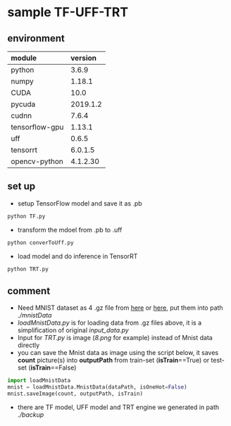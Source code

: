 # sample TF-UFF-TRT

## environment

| module         | version  |
| :------------- | :------- |
| python         | 3.6.9    |
| numpy          | 1.18.1   |
| CUDA           | 10.0     |
| pycuda         | 2019.1.2 |
| cudnn          | 7.6.4    |
| tensorflow-gpu | 1.13.1   |
| uff            | 0.6.5    |
| tensorrt       | 6.0.1.5  |
| opencv-python  | 4.1.2.30 |

## set up
+ setup TensorFlow model and save it as .pb
```python 
python TF.py
```

+ transform the mdoel from .pb to .uff
```python 
python converToUff.py
```

+ load model and do inference in TensorRT
```python 
python TRT.py
```

## comment
+ Need MNIST dataset as 4 .gz file from [here](http://yann.lecun.com/exdb/mnist/) or [here](https://storage.googleapis.com/cvdf-datasets/mnist/), put them into path *./mnistData*
+ *loadMnistData.py* is for loading data from .gz files above, it is a simplification of original *input_data.py*
+ Input for *TRT.py* is image (*8.png* for example) instead of Mnist data directly
+ you can save the Mnist data as image using the script below, it saves **count** picture(s) into **outputPath** from train-set (**isTrain**\==True) or test-set (**isTrain**\==False)
```python
import loadMnistData
mnist = loadMnistData.MnistData(dataPath, isOneHot=False)
mnist.saveImage(count, outputPath, isTrain) 
```
+ there are TF model, UFF model and TRT engine we generated in path *./backup*

